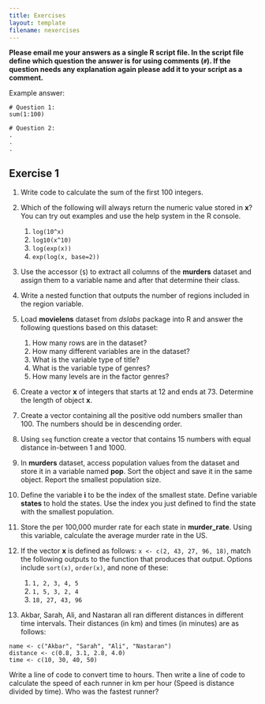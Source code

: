 ```yaml
---
title: Exercises
layout: template
filename: nexercises
--- 
```


**Please email me your answers as a single R script file. In the script file define which question the answer is for using comments (`#`). If the question needs any explanation again please add it to your script as a comment.**

Example answer:
```
# Question 1:
sum(1:100)

# Question 2:
.
.
.
```

## Exercise 1

1. Write code to calculate the sum of the first 100 integers.
2. Which of the following will always return the numeric value stored in **x**? You can try out examples and use the help system in the R console.
   1. `log(10^x)`
   2. `log10(x^10)`
   3. `log(exp(x))`
   4. `exp(log(x, base=2))`

3. Use the accessor (`$`) to extract all columns of the **murders** dataset and assign them to a variable name and after that determine their class.
4. Write a nested function that outputs the number of regions included in the region variable.
5. Load **movielens** dataset from *dslabs* package into R and answer the following questions based on this dataset:
   1. How many rows are in the dataset?
   2. How many different variables are in the dataset?
   3. What is the variable type of title?
   4. What is the variable type of genres?
   5. How many levels are in the factor genres?
  
6. Create a vector **x** of integers that starts at 12 and ends at 73. Determine the length of object **x**.
7. Create a vector containing all the positive odd numbers smaller than 100. The numbers should be in descending order.
8. Using `seq` function create a vector that contains 15 numbers with equal distance in-between 1 and 1000.
9. In **murders** dataset, access population values from the dataset and store it in a variable named **pop**. Sort the object and save it in the same object. Report the smallest population size.
10. Define the variable **i** to be the index of the smallest state. Define variable **states** to hold the states. Use the index you just defined to find the state with the smallest population.
11. Store the per 100,000 murder rate for each state in **murder_rate**. Using this variable, calculate the average murder rate in the US.
12. If the vector **x** is defined as follows: `x <- c(2, 43, 27, 96, 18)`, match the following outputs to the function that produces that output. Options include `sort(x)`, `order(x)`, and none of these:
      1. `1, 2, 3, 4, 5`
      2. `1, 5, 3, 2, 4`
      3. `18, 27, 43, 96`

13. Akbar, Sarah, Ali, and Nastaran all ran different distances in different time intervals. Their distances (in km) and times (in minutes) are as follows:
```
name <- c("Akbar", "Sarah", "Ali", "Nastaran")
distance <- c(0.8, 3.1, 2.8, 4.0)
time <- c(10, 30, 40, 50)
```
Write a line of code to convert time to hours. Then write a line of code to calculate the speed of each runner in km per hour (Speed is distance divided by time). Who was the fastest runner?

